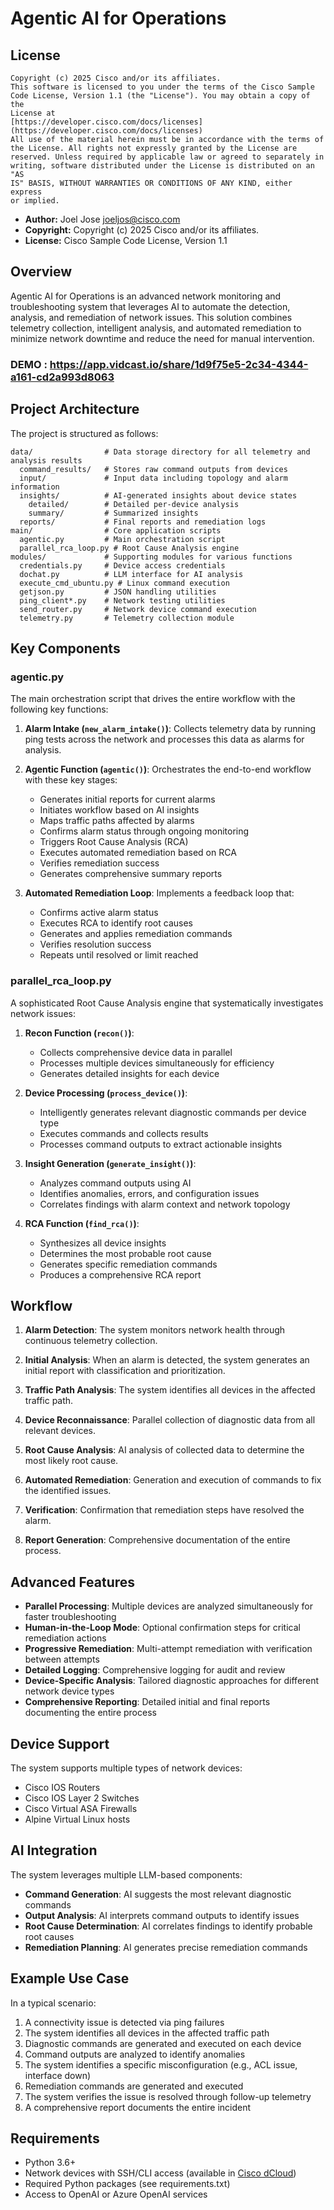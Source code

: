 # Agentic AI for Operations

## License

```text
Copyright (c) 2025 Cisco and/or its affiliates.
This software is licensed to you under the terms of the Cisco Sample
Code License, Version 1.1 (the "License"). You may obtain a copy of the
License at
[https://developer.cisco.com/docs/licenses](https://developer.cisco.com/docs/licenses)
All use of the material herein must be in accordance with the terms of
the License. All rights not expressly granted by the License are
reserved. Unless required by applicable law or agreed to separately in
writing, software distributed under the License is distributed on an "AS
IS" BASIS, WITHOUT WARRANTIES OR CONDITIONS OF ANY KIND, either express
or implied.
```

* **Author:** Joel Jose <joeljos@cisco.com>
* **Copyright:** Copyright (c) 2025 Cisco and/or its affiliates.
* **License:** Cisco Sample Code License, Version 1.1

## Overview

Agentic AI for Operations is an advanced network monitoring and troubleshooting system that leverages AI to automate the detection, analysis, and remediation of network issues. This solution combines telemetry collection, intelligent analysis, and automated remediation to minimize network downtime and reduce the need for manual intervention.

### DEMO : https://app.vidcast.io/share/1d9f75e5-2c34-4344-a161-cd2a993d8063

## Project Architecture

The project is structured as follows:

```
data/                # Data storage directory for all telemetry and analysis results
  command_results/   # Stores raw command outputs from devices
  input/             # Input data including topology and alarm information
  insights/          # AI-generated insights about device states
    detailed/        # Detailed per-device analysis
    summary/         # Summarized insights
  reports/           # Final reports and remediation logs
main/                # Core application scripts
  agentic.py         # Main orchestration script
  parallel_rca_loop.py # Root Cause Analysis engine
modules/             # Supporting modules for various functions
  credentials.py     # Device access credentials
  dochat.py          # LLM interface for AI analysis
  execute_cmd_ubuntu.py # Linux command execution
  getjson.py         # JSON handling utilities
  ping_client*.py    # Network testing utilities
  send_router.py     # Network device command execution
  telemetry.py       # Telemetry collection module
```

## Key Components

### agentic.py

The main orchestration script that drives the entire workflow with the following key functions:

1. **Alarm Intake (`new_alarm_intake()`)**: Collects telemetry data by running ping tests across the network and processes this data as alarms for analysis.

2. **Agentic Function (`agentic()`)**: Orchestrates the end-to-end workflow with these key stages:
   - Generates initial reports for current alarms
   - Initiates workflow based on AI insights
   - Maps traffic paths affected by alarms
   - Confirms alarm status through ongoing monitoring
   - Triggers Root Cause Analysis (RCA)
   - Executes automated remediation based on RCA
   - Verifies remediation success
   - Generates comprehensive summary reports

3. **Automated Remediation Loop**: Implements a feedback loop that:
   - Confirms active alarm status
   - Executes RCA to identify root causes
   - Generates and applies remediation commands
   - Verifies resolution success
   - Repeats until resolved or limit reached

### parallel_rca_loop.py

A sophisticated Root Cause Analysis engine that systematically investigates network issues:

1. **Recon Function (`recon()`)**: 
   - Collects comprehensive device data in parallel
   - Processes multiple devices simultaneously for efficiency
   - Generates detailed insights for each device

2. **Device Processing (`process_device()`)**: 
   - Intelligently generates relevant diagnostic commands per device type
   - Executes commands and collects results
   - Processes command outputs to extract actionable insights

3. **Insight Generation (`generate_insight()`)**: 
   - Analyzes command outputs using AI
   - Identifies anomalies, errors, and configuration issues
   - Correlates findings with alarm context and network topology

4. **RCA Function (`find_rca()`)**: 
   - Synthesizes all device insights
   - Determines the most probable root cause
   - Generates specific remediation commands
   - Produces a comprehensive RCA report

## Workflow

1. **Alarm Detection**: The system monitors network health through continuous telemetry collection.

2. **Initial Analysis**: When an alarm is detected, the system generates an initial report with classification and prioritization.

3. **Traffic Path Analysis**: The system identifies all devices in the affected traffic path.

4. **Device Reconnaissance**: Parallel collection of diagnostic data from all relevant devices.

5. **Root Cause Analysis**: AI analysis of collected data to determine the most likely root cause.

6. **Automated Remediation**: Generation and execution of commands to fix the identified issues.

7. **Verification**: Confirmation that remediation steps have resolved the alarm.

8. **Report Generation**: Comprehensive documentation of the entire process.

## Advanced Features

- **Parallel Processing**: Multiple devices are analyzed simultaneously for faster troubleshooting
- **Human-in-the-Loop Mode**: Optional confirmation steps for critical remediation actions
- **Progressive Remediation**: Multi-attempt remediation with verification between attempts
- **Detailed Logging**: Comprehensive logging for audit and review
- **Device-Specific Analysis**: Tailored diagnostic approaches for different network device types
- **Comprehensive Reporting**: Detailed initial and final reports documenting the entire process

## Device Support

The system supports multiple types of network devices:
- Cisco IOS Routers
- Cisco IOS Layer 2 Switches
- Cisco Virtual ASA Firewalls
- Alpine Virtual Linux hosts

## AI Integration

The system leverages multiple LLM-based components:
- **Command Generation**: AI suggests the most relevant diagnostic commands
- **Output Analysis**: AI interprets command outputs to identify issues
- **Root Cause Determination**: AI correlates findings to identify probable root causes
- **Remediation Planning**: AI generates precise remediation commands

## Example Use Case

In a typical scenario:
1. A connectivity issue is detected via ping failures
2. The system identifies all devices in the affected traffic path
3. Diagnostic commands are generated and executed on each device
4. Command outputs are analyzed to identify anomalies
5. The system identifies a specific misconfiguration (e.g., ACL issue, interface down)
6. Remediation commands are generated and executed
7. The system verifies the issue is resolved through follow-up telemetry
8. A comprehensive report documents the entire incident

## Requirements

- Python 3.6+
- Network devices with SSH/CLI access (available in [Cisco dCloud](https://dcloud2-sng.cisco.com/content/demo/512093?returnPathTitleKey=content-view))
- Required Python packages (see requirements.txt)
- Access to OpenAI or Azure OpenAI services
